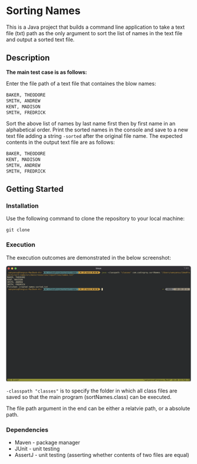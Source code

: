 # Sorting Names

This is a Java project that builds a command line application to take a text file (txt) path as the only argument to sort the list of names in the text file and
output a sorted text file.

## Description

__The main test case is as follows:__

Enter the file path of a text file that containes the blow names:
```
BAKER, THEODORE
SMITH, ANDREW
KENT, MADISON
SMITH, FREDRICK
```

Sort the above list of names by last name first then by first name in an alphabetical order. Print the sorted names in the console and save to a new text file
adding a string `-sorted` after the original file name. The expected contents in the output text file are as follows:
```
BAKER, THEODORE
KENT, MADISON
SMITH, ANDREW
SMITH, FREDRICK
```
## Getting Started

### Installation

Use the following command to clone the repository to your local machine:
```
git clone 
```

### Execution

The execution outcomes are demonstrated in the below screenshot:

<img src="images/20220213_terminal_log.png" width=800>

`-classpath "classes"` is to specify the folder in which all class files are saved so that the main program (sortNames.class) can be executed.

The file path argument in the end can be either a relatvie path, or a absolute path.

### Dependencies

* Maven - package manager
* JUnit - unit testing
* AssertJ - unit testing (asserting whether contents of two files are equal)

